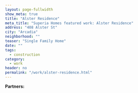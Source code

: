 ```yaml
---
layout: page-fullwidth
show_meta: true
title: "Alster Residence"
meta_title: "Superia Homes featured work: Alster Residence"
address: "408 Alster St"
city: "Arcadia"
neighborhood: ""
teaser: "Single Family Home"
date: ""
tags:
  - construction 
category:
  - work
header: no
permalink: "/work/alster-residence.html"
---
```





<strong>Partners:</strong> <br> 




<!-- [<span class="back-arrow">&#8619;</span> Back to the Portfolio](/work/) -->
